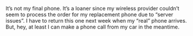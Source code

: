 It’s not my final phone. It’s a loaner since my wireless provider
couldn’t seem to process the order for my replacement phone due to
“server issues”. I have to return this one next week when my “real”
phone arrives. But, hey, at least I can make a phone call from my car in
the meantime.
